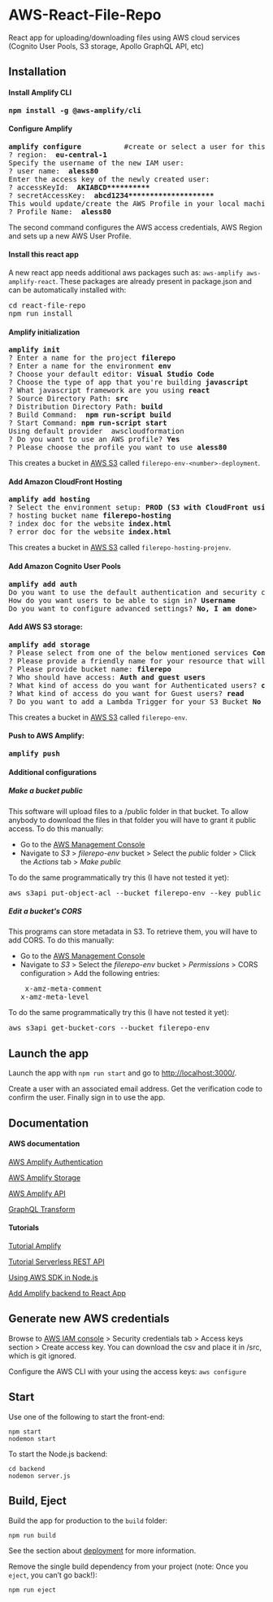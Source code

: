 # AWS-React-File-Repo 

React app for uploading/downloading files using AWS cloud services (Cognito User Pools, S3 storage, Apollo GraphQL API, etc)

<!--
DONE 20191017: downloadable files in ProjectList by setting public folder as public in aws console.
TODO: test what I wrote in README > Additional configurations , in particular the bucket name
TODO: no download for private files

TODO: metadata; the get method in my Storage.js returns the whole object, I would just need the metadata. apparently, one can use AWS.S3.headObject but i do not know how. https://docs.aws.amazon.com/AWSJavaScriptSDK/latest/AWS/S3.html
  See code in ProjectList using AWS.S3 (configuration to be fixed)


TODO
* Greetings bar: put sign out in navbar
* Greetings bar: username is ugly. Auth.updateUserAttributes(user, {
    'email': 'me@anotherdomain.com',
    'family_name': 'Lastname'
    });
* check if I should use AWS.S3 
* query files by metadata
-->

## Installation
#### Install Amplify CLI
<pre>
<b>npm install -g @aws-amplify/cli</b>
</pre>

#### Configure Amplify
<pre>
<b>amplify configure</b>          #create or select a user for this project (e.g. 'myapp')
? region:  <b>eu-central-1</b>
Specify the username of the new IAM user:
? user name:  <b>aless80</b>
Enter the access key of the newly created user:
? accessKeyId:  <b>AKIABCD**********</b>
? secretAccessKey:  <b>abcd1234********************</b>
This would update/create the AWS Profile in your local machine
? Profile Name:  <b>aless80</b>
</pre>

The second command configures the AWS access credentials, AWS Region and sets up a new AWS User Profile.

#### Install this react app

A new react app needs additional aws packages such as: 
```aws-amplify aws-amplify-react```. These packages are already present in package.json and can be automatically installed with:

<pre>
cd react-file-repo
npm run install
</pre>

#### Amplify initialization
<pre>
<b>amplify init</b>
? Enter a name for the project <b>filerepo</b>
? Enter a name for the environment <b>env</b>
? Choose your default editor: <b>Visual Studio Code</b>
? Choose the type of app that you're building <b>javascript</b>
? What javascript framework are you using <b>react</b>
? Source Directory Path: <b>src</b>
? Distribution Directory Path: <b>build</b>
? Build Command:  <b>npm run-script build</b>
? Start Command: <b>npm run-script start</b>
Using default provider  awscloudformation
? Do you want to use an AWS profile? <b>Yes</b>
? Please choose the profile you want to use <b>aless80</b>
</pre>

This creates a bucket in [AWS S3](https://s3.console.aws.amazon.com/s3) called `filerepo-env-<number>-deployment`.

#### Add Amazon CloudFront Hosting
<pre>
<b>amplify add hosting</b>
? Select the environment setup: <b>PROD (S3 with CloudFront using HTTPS)</b>
? hosting bucket name <b>filerepo-hosting</b>
? index doc for the website <b>index.html</b>
? error doc for the website <b>index.html</b>
</pre>

This creates a bucket in [AWS S3](https://s3.console.aws.amazon.com/s3) called `filerepo-hosting-projenv`.

#### Add Amazon Cognito User Pools
<pre>
<b>amplify add auth</b>
Do you want to use the default authentication and security configuration? <b>Default configuration</b>
How do you want users to be able to sign in? <b>Username</b>
Do you want to configure advanced settings? <b>No, I am done</b>>
</pre>

#### Add AWS S3 storage:
<pre>
<b>amplify add storage</b>
? Please select from one of the below mentioned services <b>Content (Images, audio, video, etc.)</b>
? Please provide a friendly name for your resource that will be used to label this category in the project: <b>filerepo</b>
? Please provide bucket name: <b>filerepo</b>
? Who should have access: <b>Auth and guest users</b>
? What kind of access do you want for Authenticated users? <b>create/update, read, delete</b>
? What kind of access do you want for Guest users? <b>read</b>
? Do you want to add a Lambda Trigger for your S3 Bucket <b>No</b>
</pre>

This creates a bucket in [AWS S3](https://s3.console.aws.amazon.com/s3) called `filerepo-env`.

<!--
#### Add an Apollo GraphQL API
<pre>
<b>amplify add api</b>
? Please select from one of the below mentioned services <b>GraphQL</b>
? Provide API name: <b>filerepo</b>
? Choose an authorization type for the API </b>Amazon Cognito User Pool </b>
Use a Cognito user pool configured as a part of this project</b>
? Do you have an annotated GraphQL schema? <b>No</b>
? Do you want a guided schema creation? <b>Yes</b>
? What best describes your project: <b>Single object with fields (e.g., “Todo” with ID, name, description)</b>
? Do you want to edit the schema now? <b>No</b>
</pre>

The API schema stored in `amplify/backend/api/file-repo/schema.graphql` can be modified and updated on the cloud using ```amplify push```.

Open the [AWS AppSync web console](https://console.aws.amazon.com/appsync) and click on the `filerepo-env` API where you can run queries or edit the schema. To run queries, log in with User Pools using ClientId from `src/aws-exports.js`.

The schema used for this project is: 
```
type Project @model {
  id: ID!
  user: String!
  name: String!
  language: String
  description: String
  created_at: Int
}
```
Examples of GraphQL mutations: 
```
mutation addProj {
    createProject(input:{name:"First Project", user:"aless80", description:"Test"}) {
        id
        user
        name
    }
}

mutation updateProj {
    updateProject(input:{id:"1", language:"Python"}) {
        id
        user
        name
        language
    }
}
```

Examples of GraphQL queries: 

```
query myQuery {
  listProjects {
    items{
      id
      name
      description
    }
  }
}

query getIt {
  getProject(id: 1) {
    id
    name
  }
}
```
-->

<!--
#### Add a REST API: 
<pre>
<b>amplify add api</b>
? Please select from one of the below mentioned services <b>REST</b>
? Provide a friendly name for your resource to be used as a label for this category in the project: <b>restapi</b>
? Provide a path (e.g., /items) <b>/projects</b>
? Choose a Lambda source Create a new Lambda function
? Provide a friendly name for your resource to be used as a label for this category in the project: <b>restfunction</b>
? Provide the AWS Lambda function name: <b>restfunction</b>


? Choose the function template that you want to use:
 <b>CRUD function for Amazon DynamoDB table (Integration with Amazon API Gateway and Amazon DynamoDB)</b>
? Choose a DynamoDB data source option <b>Create a new DynamoDB table</b>

Welcome to the NoSQL DynamoDB database wizard
This wizard asks you a series of questions to help determine how to set up your NoSQL database table.

? Please provide a friendly name for your resource that will be used to label this category in the project: <b>dynamoDB</b>
? Please provide table name: <b>projectTable</b>

You can now add columns to the table.

? What would you like to name this column: <b>user_id</b>
? Please choose the data type: <b>string</b>
? Would you like to add another column? <b>Yes</b>
? What would you like to name this column: <b>language</b>
? Please choose the data type: <b>string</b>
? Would you like to add another column? <b>Yes</b>
? What would you like to name this column: <b>permission</b>
? Please choose the data type: <b>string</b>
? Would you like to add another column? <b>Yes</b>
? What would you like to name this column: <b>created_at</b>
? Please choose the data type: <b>number</b>
? Would you like to add another column? <b>Yes</b>
? What would you like to name this column: <b>Comment</b>
? Please choose the data type: <b>string</b>
? Would you like to add another column? <b>Yes</b>
? What would you like to name this column: <b>file</b>
? Please choose the data type: <b>string</b>
? Would you like to add another column? <b>Yes</b>
? What would you like to name this column: <b>edited</b>
? Please choose the data type: <b>number</b>
? Would you like to add another column? <b>No</b>
? Please choose partition key for the table: <b>user_id</b>
? Do you want to add a sort key to your table? <b>Yes</b>
? Please choose sort key for the table: <b>created_at</b>
? Do you want to add global secondary indexes to your table? <b>No</b>
? Do you want to add a Lambda Trigger for your Table? <b>No</b>
Succesfully added DynamoDb table locally
? Do you want to access other resources created in this project from your Lambda function? <b>No</b>
? Do you want to edit the local lambda function now? <b>No</b>
Succesfully added the Lambda function locally
? Restrict API access <b>Yes</b>
? Who should have access? <b>Authenticated users only</b>
? What kind of access do you want for Authenticated users? <b>create, read</b>
? Do you want to add another path? <b>No</b>
Successfully added resource restapi locally
</pre>

The code for the lambda function implementing the API is located at ```react-file-repo/amplify/backend/function/restfunction/src/app.js```.

.... In the AWS console the API Gateway should show the API Gateway with your given name listed here. Click on your API and it opens detail page of that API. In the navigation breadcrump, there will be the name of your API like “caltrack”, note down this string, we will need that to call this API from our app.
-->
#### Push to AWS Amplify: 

<pre>
<b>amplify push</b>
</pre>


#### Additional configurations
##### Make a bucket public
This software will upload files to a /public folder in that bucket. To allow anybody to download the files in that folder you will have to grant it public access. To do this manually: 
* Go to the [AWS Management Console](https://www.google.com/url?sa=t&rct=j&q=&esrc=s&source=web&cd=1&cad=rja&uact=8&ved=2ahUKEwin9ZnQwK3kAhUNkMMKHSyBAcQQFjAAegQIERAC&url=https%3A%2F%2Faws.amazon.com%2Fconsole%2F&usg=AOvVaw3L5ZM1L-1k3SwMWi6qm9p5)
* Navigate to _S3_ > _filerepo-env_ bucket > Select the _public_ folder > Click the _Actions_ tab > _Make public_

To do the same programmatically try this (I have not tested it yet):
<pre>
aws s3api put-object-acl --bucket filerepo-env --key public --acl public-read
</pre>
<!--
TODO: bucket ok? I download from href={`https://ccsestoragebucket-env.s3.eu-central-1.amazonaws.com/public/${file.key}
-->

##### Edit a bucket's CORS
This programs can store metadata in S3. To retrieve them, you will have to add CORS. To do this manually: 
* Go to the [AWS Management Console](https://www.google.com/url?sa=t&rct=j&q=&esrc=s&source=web&cd=1&cad=rja&uact=8&ved=2ahUKEwin9ZnQwK3kAhUNkMMKHSyBAcQQFjAAegQIERAC&url=https%3A%2F%2Faws.amazon.com%2Fconsole%2F&usg=AOvVaw3L5ZM1L-1k3SwMWi6qm9p5)
* Navigate to _S3_ > Select the _filerepo-env_ bucket > _Permissions_ > CORS configuration > Add the following entries: 
&nbsp;<pre>
<ExposeHeader>x-amz-meta-comment</ExposeHeader>
<ExposeHeader>x-amz-meta-level</ExposeHeader>
</pre>

To do the same programmatically try this (I have not tested it yet):

<pre>
aws s3api get-bucket-cors --bucket filerepo-env
</pre>



## Launch the app
Launch the app with ```npm run start``` and go to [http://localhost:3000/](http://localhost:3000/).

Create a user with an associated email address. Get the verification code to confirm the user. Finally sign in to use the app.

## Documentation

#### AWS documentation
[AWS Amplify Authentication](https://aws-amplify.github.io/docs/js/authentication)

[AWS Amplify Storage](https://aws-amplify.github.io/docs/js/storage)

[AWS Amplify API](https://aws-amplify.github.io/docs/ios/api)

[GraphQL Transform](https://aws-amplify.github.io/docs/cli-toolchain/graphql)

#### Tutorials

[Tutorial Amplify](https://read.acloud.guru/build-your-own-multi-user-photo-album-app-with-react-graphql-and-aws-amplify-18d9cfe27f60)

[Tutorial Serverless REST API](https://read.acloud.guru/serverless-functions-in-depth-507439b4be88)

[Using AWS SDK in Node.js](https://docs.aws.amazon.com/sdk-for-javascript/v2/developer-guide/getting-started-nodejs.html)

[Add Amplify backend to React App](https://hnp.dev/Beginner-Guide-How-to-add-Aplify-backend-to-your-React-project-with-ease/)


## Generate new AWS credentials
Browse to [AWS IAM console](https://console.aws.amazon.com/iam/home#/users/aless80?section=security_credentials) > Security credentials tab > Access keys section > Create access key. You can download the csv and place it in /src, which is git ignored. 

Configure the AWS CLI with your using the access keys: ```aws configure``` 


## Start
Use one of the following to start the front-end: 

```
npm start
nodemon start
```

To start the Node.js backend:

```
cd backend
nodemon server.js
```

## Build, Eject

Build the app for production to the `build` folder:
```
npm run build
```

See the section about [deployment](https://facebook.github.io/create-react-app/docs/deployment) for more information.

Remove the single build dependency from your project (note: Once you `eject`, you can’t go back!):

```
npm run eject
```
